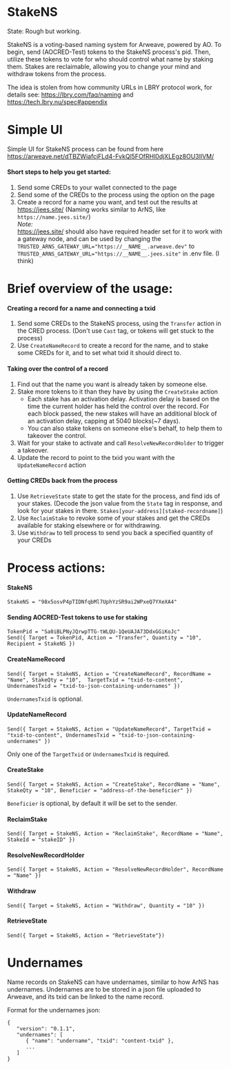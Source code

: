 # StakeNS

State: Rough but working.  

StakeNS is a voting-based naming system for Arweave, powered by AO. To begin, send (AOCRED-Test) tokens to the StakeNS process's pid. Then, utilize these tokens to vote for who should control what name by staking them. Stakes are reclaimable, allowing you to change your mind and withdraw tokens from the process.  

The idea is stolen from how community URLs in LBRY protocol work, for details see: https://lbry.com/faq/naming and https://tech.lbry.nu/spec#appendix  

# Simple UI
Simple UI for StakeNS process can be found from here https://arweave.net/dTBZWiafcjFLd4-FvkQl5FOfRHl0djXLEgz8OU3IlVM/  
#### Short steps to help you get started:
1. Send some CREDs to your wallet connected to the page
2. Send some of the CREDs to the process using the option on the page
3. Create a record for a name you want, and test out the results at https://jees.site/ (Naming works similar to ArNS, like `https://name.jees.site/`)  
*Note:*  
https://jees.site/ should also have required header set for it to work with a gateway node, and can be used by changing the `TRUSTED_ARNS_GATEWAY_URL="https://__NAME__.arweave.dev"` to `TRUSTED_ARNS_GATEWAY_URL="https://__NAME__.jees.site"` in .env file. (I think)


# Brief overview of the usage:

#### Creating a record for a name and connecting a txid
1. Send some CREDs to the StakeNS process, using the `Transfer` action in the CRED process. (Don't use `Cast` tag, or tokens will get stuck to the process)
2. Use `CreateNameRecord` to create a record for the name, and to stake some CREDs for it, and to set what txid it should direct to.

#### Taking over the control of a record
1. Find out that the name you want is already taken by someone else.  
2. Stake more tokens to it than they have by using the `CreateStake` action
   - Each stake has an activation delay. Activation delay is based on the time the current holder has held the control over the record. For each block passed, the new stakes will have an additional block of an activation delay, capping at 5040 blocks(~7 days).
   - You can also stake tokens on someone else's behalf, to help them to takeover the control.
1. Wait for your stake to activate and call `ResolveNewRecordHolder` to trigger a takeover.
1. Update the record to point to the txid you want with the `UpdateNameRecord` action

#### Getting CREDs back from the process
1. Use `RetrieveState` state to get the state for the process, and find ids of your stakes. (Decode the json value from the `State` tag in response, and look for your stakes in there. `Stakes[your-address][staked-recordname]`)
1. Use `ReclaimStake` to revoke some of your stakes and get the CREDs available for staking elsewhere or for withdrawing.
2. Use `Withdraw` to tell process to send you back a specified quantity of your CREDs



# Process actions:
  
#### StakeNS
```
StakeNS = "98x5osvP4pTIDNfqbMl7UphYzSR9ai2WPxeQ7YXeXA4"
```
#### Sending AOCRED-Test tokens to use for staking
    
```
TokenPid = "Sa0iBLPNyJQrwpTTG-tWLQU-1QeUAJA73DdxGGiKoJc"
Send({ Target = TokenPid, Action = "Transfer", Quantity = "10", Recipient = StakeNS })
```
  
#### CreateNameRecord
  
```
Send({ Target = StakeNS, Action = "CreateNameRecord", RecordName = "Name", StakeQty = "10",  TargetTxid = "txid-to-content", UndernamesTxid = "txid-to-json-containing-undernames" })
```
`UndernamesTxid` is optional.
  
#### UpdateNameRecord
  
```
Send({ Target = StakeNS, Action = "UpdateNameRecord", TargetTxid = "txid-to-content", UndernamesTxid = "txid-to-json-containing-undernames" })
```
Only one of the `TargetTxid` or `UndernamesTxid` is required.
  
#### CreateStake
  
```
Send({ Target = StakeNS, Action = "CreateStake", RecordName = "Name", StakeQty = "10", Beneficier = "address-of-the-beneficier" })
```
`Beneficier` is optional, by default it will be set to the sender.

#### ReclaimStake
  
```
Send({ Target = StakeNS, Action = "ReclaimStake", RecordName = "Name", StakeId = "stakeID" })
```

#### ResolveNewRecordHolder
  
```
Send({ Target = StakeNS, Action = "ResolveNewRecordHolder", RecordName = "Name" })
```

#### Withdraw
  
```
Send({ Target = StakeNS, Action = "Withdraw", Quantity = "10" })
```

#### RetrieveState
```
Send({ Target = StakeNS, Action = "RetrieveState"})
```

# Undernames
Name records on StakeNS can have undernames, similar to how ArNS has undernames. Undernames are to be stored in a json file uploaded to Arweave, and its txid can be linked to the name record.  
  
Format for the undernames json:  
```
{
   "version": "0.1.1",
   "undernames": [
      { "name": "undername", "txid": "content-txid" },
      ...
   ]
}
```
